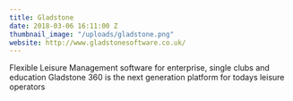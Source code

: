 ```yaml
---
title: Gladstone
date: 2018-03-06 16:11:00 Z
thumbnail_image: "/uploads/gladstone.png"
website: http://www.gladstonesoftware.co.uk/
---
```


Flexible Leisure Management software for enterprise, single clubs and education
Gladstone 360 is the next generation platform for todays leisure operators